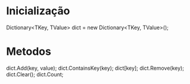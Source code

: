 # Inicialização

Dictionary<TKey, TValue> dict = new Dictionary<TKey, TValue>(); 

# Metodos

dict.Add(key, value); 
dict.ContainsKey(key); 
dict[key]; dict.Remove(key); 
dict.Clear(); dict.Count;